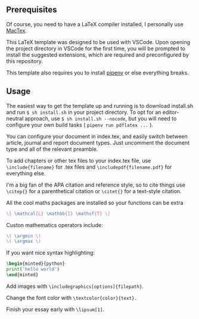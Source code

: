 ## Prerequisites

Of course, you need to have a LaTeX compiler installed, I personally use [MacTex](https://formulae.brew.sh/cask/mactex-no-gui).

This LaTeX template was designed to be used with VSCode. Upon opening the project directory in VSCode for the first time, you will be prompted to install the suggested extensions, which are required and preconfigured by this repository.

This template also requires you to install [pipenv](https://pypi.org/project/pipenv/) or else everything breaks.

## Usage

The easiest way to get the template up and running is to download install.sh and run `$ sh install.sh` in your project directory. To opt for an editor-neutral approach, use `$ sh install.sh --nocode`, but you will need to configure your own build tasks ( `pipenv run pdflatex ...` ).

You can configure your document in index.tex, and easily switch between article, journal and report document types. Just uncomment the document type and all of the relevant preamble.

To add chapters or other tex files to your index.tex file, use `\include{filename}` for .tex files and `\includepdf{filename.pdf}` for everything else.

I'm a big fan of the APA citation and reference style, so to cite things use `\citep{}` for a parenthetical citation or `\citet{}` for a text-style citation.

All the cool maths packages are installed so your functions can be extra

```latex
\[ \mathcal{L} \mathbb{I} \mathsf{T} \]
```

Custon mathematics operators include:

```latex
\( \argmin \)
\( \argmax \)
```

If you want nice syntax highlighting:

```latex
\begin{minted}{python}
print('hello world')
\end{minted}
```

Add images with `\includegraphics[options]{filepath}`.

Change the font color with `\textcolor{color}{text}.`

Finish your essay early with `\lipsum[1]`.
